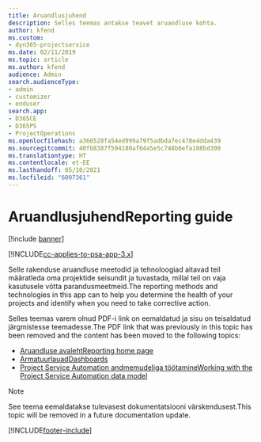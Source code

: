 ```yaml
---
title: Aruandlusjuhend
description: Selles teemas antakse teavet aruandluse kohta.
author: kfend
ms.custom:
- dyn365-projectservice
ms.date: 02/11/2019
ms.topic: article
ms.author: kfend
audience: Admin
search.audienceType:
- admin
- customizer
- enduser
search.app:
- D365CE
- D365PS
- ProjectOperations
ms.openlocfilehash: a366528fa54ed999a79f5adbda7ec478e4dda439
ms.sourcegitcommit: 40f68387f594180af64a5e5c748b6efa188bd300
ms.translationtype: HT
ms.contentlocale: et-EE
ms.lasthandoff: 05/10/2021
ms.locfileid: "6007361"
---
```

# <a name="reporting-guide"></a><span data-ttu-id="ab9aa-103">Aruandlusjuhend</span><span class="sxs-lookup"><span data-stu-id="ab9aa-103">Reporting guide</span></span>

[!include [banner](../../includes/psa-now-project-operations.md)]

[!INCLUDE[cc-applies-to-psa-app-3.x](../../includes/cc-applies-to-psa-app-3x.md)]

<span data-ttu-id="ab9aa-104">Selle rakenduse aruandluse meetodid ja tehnoloogiad aitavad teil määratleda oma projektide seisundit ja tuvastada, millal teil on vaja kasutusele võtta parandusmeetmeid.</span><span class="sxs-lookup"><span data-stu-id="ab9aa-104">The reporting methods and technologies in this app can to help you determine the health of your projects and identify when you need to take corrective action.</span></span> 

<span data-ttu-id="ab9aa-105">Selles teemas varem olnud PDF-i link on eemaldatud ja sisu on teisaldatud järgmistesse teemadesse.</span><span class="sxs-lookup"><span data-stu-id="ab9aa-105">The PDF link that was previously in this topic has been removed and the content has been moved to the following topics:</span></span>

- [<span data-ttu-id="ab9aa-106">Aruandluse avaleht</span><span class="sxs-lookup"><span data-stu-id="ab9aa-106">Reporting home page</span></span>](../reports-reporting-dynamics-365-project-service.md)
- [<span data-ttu-id="ab9aa-107">Armatuurlauad</span><span class="sxs-lookup"><span data-stu-id="ab9aa-107">Dashboards</span></span>](../reports-dashboards.md)
- [<span data-ttu-id="ab9aa-108">Project Service Automation andmemudeliga töötamine</span><span class="sxs-lookup"><span data-stu-id="ab9aa-108">Working with the Project Service Automation data model</span></span>](../reports-working-project-service-data-model.md)

> [!NOTE]
> <span data-ttu-id="ab9aa-109">See teema eemaldatakse tulevasest dokumentatsiooni värskendusest.</span><span class="sxs-lookup"><span data-stu-id="ab9aa-109">This topic will be removed in a future documentation update.</span></span> 


[!INCLUDE[footer-include](../../includes/footer-banner.md)]